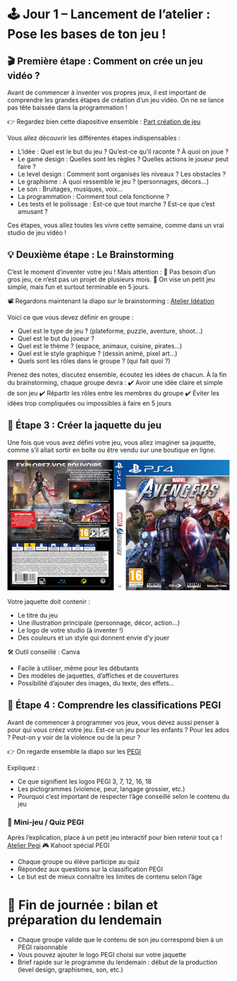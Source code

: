 # 🕹️ Jour 1 – Lancement de l’atelier : Pose les bases de ton jeu !
## 🎬 Première étape : Comment on crée un jeu vidéo ?
Avant de commencer à inventer vos propres jeux, il est important de comprendre les grandes étapes de création d’un jeu vidéo. On ne se lance pas tête baissée dans la programmation !

👉 Regardez bien cette diapositive ensemble :
[Part création de jeu](https://docs.google.com/presentation/d/1QYttBEUXxV8z1SkGnxEV128GFIyC5pQs8lUqcrbQ_Z0/edit?usp=sharing)

Vous allez découvrir les différentes étapes indispensables :

- L’idée : Quel est le but du jeu ? Qu’est-ce qu’il raconte ? À quoi on joue ?
- Le game design : Quelles sont les règles ? Quelles actions le joueur peut faire ?
- Le level design : Comment sont organisés les niveaux ? Les obstacles ?
- Le graphisme : À quoi ressemble le jeu ? (personnages, décors…)
- Le son : Bruitages, musiques, voix…
- La programmation : Comment tout cela fonctionne ?
- Les tests et le polissage : Est-ce que tout marche ? Est-ce que c’est amusant ?

Ces étapes, vous allez toutes les vivre cette semaine, comme dans un vrai studio de jeu vidéo !

## 💡 Deuxième étape : Le Brainstorming
C’est le moment d’inventer votre jeu ! Mais attention :
🔸 Pas besoin d’un gros jeu, ce n’est pas un projet de plusieurs mois.
🔸 On vise un petit jeu simple, mais fun et surtout terminable en 5 jours.

📽️ Regardons maintenant la diapo sur le brainstorming :
[Atelier Idéation](https://docs.google.com/presentation/d/1ckUPDCtiEqG1isUnZLHKi6-qWBxeeDbdmxZebRYT8C0/edit?usp=sharing)

Voici ce que vous devez définir en groupe :

- Quel est le type de jeu ? (plateforme, puzzle, aventure, shoot…)
- Quel est le but du joueur ?
- Quel est le thème ? (espace, animaux, cuisine, pirates…)
- Quel est le style graphique ? (dessin animé, pixel art…)
- Quels sont les rôles dans le groupe ? (qui fait quoi ?)

Prenez des notes, discutez ensemble, écoutez les idées de chacun. À la fin du brainstorming, chaque groupe devra :
✔️ Avoir une idée claire et simple de son jeu
✔️ Répartir les rôles entre les membres du groupe
✔️ Éviter les idées trop compliquées ou impossibles à faire en 5 jours

## 🎨 Étape 3 : Créer la jaquette du jeu
Une fois que vous avez défini votre jeu, vous allez imaginer sa jaquette, comme s’il allait sortir en boîte ou être vendu sur une boutique en ligne.

![Jaquette](Images/Jaquette.jpg)

Votre jaquette doit contenir :
- Le titre du jeu
- Une illustration principale (personnage, décor, action…)
- Le logo de votre studio (à inventer !)
- Des couleurs et un style qui donnent envie d’y jouer

🛠️ Outil conseillé : Canva
- Facile à utiliser, même pour les débutants
- Des modèles de jaquettes, d’affiches et de couvertures
- Possibilité d’ajouter des images, du texte, des effets…

## 🧠 Étape 4 : Comprendre les classifications PEGI
Avant de commencer à programmer vos jeux, vous devez aussi penser à pour qui vous créez votre jeu. Est-ce un jeu pour les enfants ? Pour les ados ? Peut-on y voir de la violence ou de la peur ?

👉 On regarde ensemble la diapo sur les
[PEGI](https://docs.google.com/presentation/d/1Gk98aRqTVBGvoG72nRFTbzsaAk6FrBno7NBpBULBJLI/edit?usp=sharing)

Expliquez :
- Ce que signifient les logos PEGI 3, 7, 12, 16, 18
- Les pictogrammes (violence, peur, langage grossier, etc.)
- Pourquoi c’est important de respecter l’âge conseillé selon le contenu du jeu

### 🎯 Mini-jeu / Quiz PEGI
Après l’explication, place à un petit jeu interactif pour bien retenir tout ça !
[Atelier Pegi](https://create.kahoot.it/share/atelier-pegi/04e7a851-f21d-4383-b710-853041826f14)
🎮 Kahoot spécial PEGI
- Chaque groupe ou élève participe au quiz
- Répondez aux questions sur la classification PEGI
- Le but est de mieux connaître les limites de contenu selon l’âge

# 🏁 Fin de journée : bilan et préparation du lendemain
- Chaque groupe valide que le contenu de son jeu correspond bien à un PEGI raisonnable
- Vous pouvez ajouter le logo PEGI choisi sur votre jaquette
- Brief rapide sur le programme du lendemain : début de la production (level design, graphismes, son, etc.)

